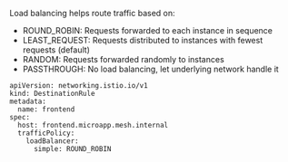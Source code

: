 Load balancing helps route traffic based on:

- ROUND_ROBIN: Requests forwarded to each instance in sequence
- LEAST_REQUEST: Requests distributed to instances with fewest requests (default)
- RANDOM: Requests forwarded randomly to instances
- PASSTHROUGH: No load balancing, let underlying network handle it

```
apiVersion: networking.istio.io/v1
kind: DestinationRule
metadata:
  name: frontend
spec:
  host: frontend.microapp.mesh.internal
  trafficPolicy:
    loadBalancer:
      simple: ROUND_ROBIN
```